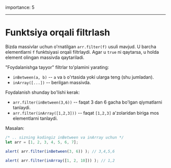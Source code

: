 importance: 5

---

# Funktsiya orqali filtrlash

Bizda massivlar uchun o'rnatilgan `arr.filter(f)` usuli mavjud. U barcha elementlarni `f` funktsiyasi orqali filtrlaydi. Agar u `true` ni qaytarsa, u holda element olingan massivda qaytariladi.

"Foydalanishga tayyor" filtrlar to'plamini yarating:

- `inBetween(a, b)` -- `a` va `b` o'rtasida yoki ularga teng (shu jumladan).
- `inArray([...])` -- berilgan massivda.

Foydalanish shunday bo'lishi kerak:

- `arr.filter(inBetween(3,6))` -- faqat 3 dan 6 gacha bo'lgan qiymatlarni tanlaydi.
- `arr.filter(inArray([1,2,3]))` -- faqat `[1,2,3]` a'zolaridan biriga mos elementlarni tanlaydi.

Masalan:

```js
/* .. sizning kodingiz inBetween va inArray uchun */
let arr = [1, 2, 3, 4, 5, 6, 7];

alert( arr.filter(inBetween(3, 6)) ); // 3,4,5,6

alert( arr.filter(inArray([1, 2, 10])) ); // 1,2
```

